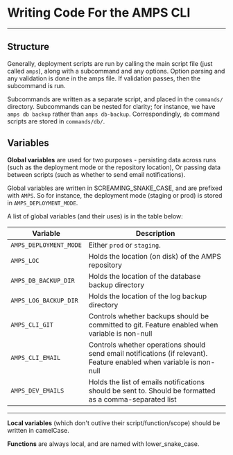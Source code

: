 # Writing Code For the AMPS CLI

---

## Structure

Generally, deployment scripts are run by calling the main script file (just called `amps`),
along with a subcommand and any options.
Option parsing and any validation is done in the amps file.
If validation passes, then the subcommand is run.

Subcommands are written as a separate script, and placed in the `commands/` directory.
Subcommands can be nested for clarity; for instance, we have `amps db backup`
rather than `amps db-backup`. Correspondingly, `db` command scripts are stored in `commands/db/`.

## Variables

**Global variables** are used for two purposes - persisting data across runs
(such as the deployment mode or the repository location),
Or passing data between scripts (such as whether to send email notifications).

Global variables are written in SCREAMING_SNAKE_CASE, and are prefixed with `AMPS`.
So for instance, the deployment mode (staging or prod) is stored in `AMPS_DEPLOYMENT_MODE`.

A list of global variables (and their uses) is in the table below:

| Variable               | Description                                                                                                          |
| ---------------------- | -------------------------------------------------------------------------------------------------------------------- |
| `AMPS_DEPLOYMENT_MODE` | Either `prod` or `staging`.                                                                                          |
| `AMPS_LOC`             | Holds the location (on disk) of the AMPS repository                                                                  |
| `AMPS_DB_BACKUP_DIR`   | Holds the location of the database backup directory                                                                  |
| `AMPS_LOG_BACKUP_DIR`  | Holds the location of the log backup directory                                                                       |
| `AMPS_CLI_GIT`         | Controls whether backups should be committed to git. Feature enabled when variable is non-null                       |
| `AMPS_CLI_EMAIL`       | Controls whether operations should send email notifications (if relevant). Feature enabled when variable is non-null |
| `AMPS_DEV_EMAILS`      | Holds the list of emails notifications should be sent to. Should be formatted as a comma-separated list              |

---

**Local variables** (which don't outlive their script/function/scope) should be written in camelCase.

**Functions** are always local, and are named with lower_snake_case.
